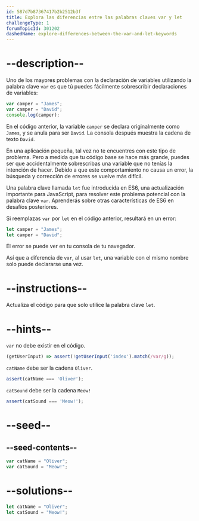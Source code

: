 ```yaml
---
id: 587d7b87367417b2b2512b3f
title: Explora las diferencias entre las palabras claves var y let
challengeType: 1
forumTopicId: 301202
dashedName: explore-differences-between-the-var-and-let-keywords
---
```


# --description--

Uno de los mayores problemas con la declaración de variables utilizando la palabra clave `var` es que tú puedes fácilmente sobrescribir declaraciones de variables:

```js
var camper = "James";
var camper = "David";
console.log(camper);
```

En el código anterior, la variable `camper` se declara originalmente como `James`, y se anula para ser `David`. La consola después muestra la cadena de texto `David`.

En una aplicación pequeña, tal vez no te encuentres con este tipo de problema. Pero a medida que tu código base se hace más grande, puedes ser que accidentalmente sobrescribas una variable que no tenías la intención de hacer. Debido a que este comportamiento no causa un error, la búsqueda y corrección de errores se vuelve más difícil.

Una palabra clave llamada `let` fue introducida en ES6, una actualización importante para JavaScript, para resolver este problema potencial con la palabra clave `var`. Aprenderás sobre otras características de ES6 en desafíos posteriores.

Si reemplazas `var` por `let` en el código anterior, resultará en un error:

```js
let camper = "James";
let camper = "David";
```

El error se puede ver en tu consola de tu navegador.

Así que a diferencia de `var`, al usar `let`, una variable con el mismo nombre solo puede declararse una vez.

# --instructions--

Actualiza el código para que solo utilice la palabra clave `let`.

# --hints--

`var` no debe existir en el código.

```js
(getUserInput) => assert(!getUserInput('index').match(/var/g));
```

`catName` debe ser la cadena `Oliver`.

```js
assert(catName === 'Oliver');
```

`catSound` debe ser la cadena `Meow!`

```js
assert(catSound === 'Meow!');
```

# --seed--

## --seed-contents--

```js
var catName = "Oliver";
var catSound = "Meow!";
```

# --solutions--

```js
let catName = "Oliver";
let catSound = "Meow!";
```
